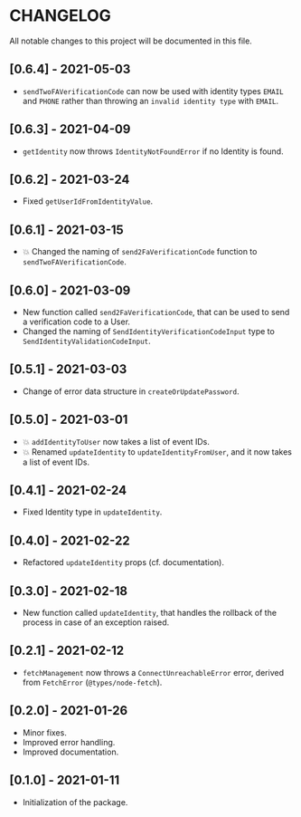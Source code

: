 # CHANGELOG

All notable changes to this project will be documented in this file.

## [0.6.4] - 2021-05-03

- `sendTwoFAVerificationCode` can now be used with identity types `EMAIL` and `PHONE` rather than throwing an `invalid identity type` with `EMAIL`.

## [0.6.3] - 2021-04-09

- `getIdentity` now throws `IdentityNotFoundError` if no Identity is found.

## [0.6.2] - 2021-03-24

- Fixed `getUserIdFromIdentityValue`.

## [0.6.1] - 2021-03-15

- 💥 Changed the naming of `send2FaVerificationCode` function to `sendTwoFAVerificationCode`.

## [0.6.0] - 2021-03-09

- New function called `send2FaVerificationCode`, that can be used to send a verification code to a User.
- Changed the naming of `SendIdentityVerificationCodeInput` type to `SendIdentityValidationCodeInput`.

## [0.5.1] - 2021-03-03

- Change of error data structure in `createOrUpdatePassword`.

## [0.5.0] - 2021-03-01

- 💥 `addIdentityToUser` now takes a list of event IDs.
- 💥 Renamed `updateIdentity` to `updateIdentityFromUser`, and it now takes a list of event IDs.

## [0.4.1] - 2021-02-24

- Fixed Identity type in `updateIdentity`.

## [0.4.0] - 2021-02-22

- Refactored `updateIdentity` props (cf. documentation).

## [0.3.0] - 2021-02-18

- New function called `updateIdentity`, that handles the rollback of the process in case of an exception raised.

## [0.2.1] - 2021-02-12

- `fetchManagement` now throws a `ConnectUnreachableError` error, derived from `FetchError` (`@types/node-fetch`).

## [0.2.0] - 2021-01-26

- Minor fixes.
- Improved error handling.
- Improved documentation.

## [0.1.0] - 2021-01-11

- Initialization of the package.
